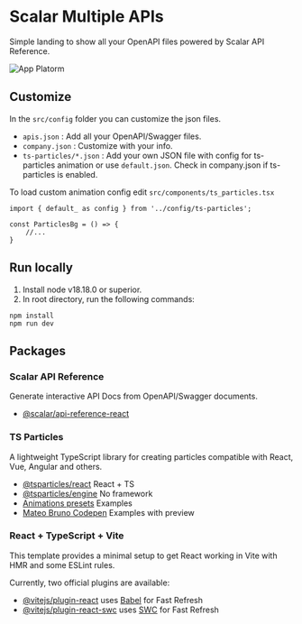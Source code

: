 # Scalar Multiple APIs
Simple landing to show all your OpenAPI files powered by Scalar API Reference.

![App Platorm](https://i.imgur.com/dwFzQgS.png)

## Customize
In the `src/config` folder you can customize the json files.
- `apis.json` : Add all your OpenAPI/Swagger files.
- `company.json` : Customize with your info.
- `ts-particles/*.json` : Add your own JSON file with config for ts-particles animation or use `default.json`. Check in company.json if ts-particles is enabled.

To load custom animation config edit `src/components/ts_particles.tsx`
```tsx
import { default_ as config } from '../config/ts-particles';

const ParticlesBg = () => { 
    //...
}
```

## Run locally
1. Install node v18.18.0 or superior.
2. In root directory, run the following commands:

```shell
npm install
npm run dev
```

## Packages

### Scalar API Reference
Generate interactive API Docs from OpenAPI/Swagger documents.
- [@scalar/api-reference-react](https://github.com/scalar/scalar)

### TS Particles
A lightweight TypeScript library for creating particles compatible with React, Vue, Angular and others.

- [@tsparticles/react](https://github.com/tsparticles/react/#readme) React + TS
- [@tsparticles/engine](https://github.com/tsparticles/tsparticles) No framework
- [Animations presets](https://particles.js.org/samples/presets/index.html) Examples
- [Mateo Bruno Codepen](https://codepen.io/collection/DPOage?cursor=eyJwYWdlIjoxfQ==) Examples with preview

### React + TypeScript + Vite

This template provides a minimal setup to get React working in Vite with HMR and some ESLint rules.

Currently, two official plugins are available:

- [@vitejs/plugin-react](https://github.com/vitejs/vite-plugin-react/blob/main/packages/plugin-react/README.md) uses [Babel](https://babeljs.io/) for Fast Refresh
- [@vitejs/plugin-react-swc](https://github.com/vitejs/vite-plugin-react-swc) uses [SWC](https://swc.rs/) for Fast Refresh
